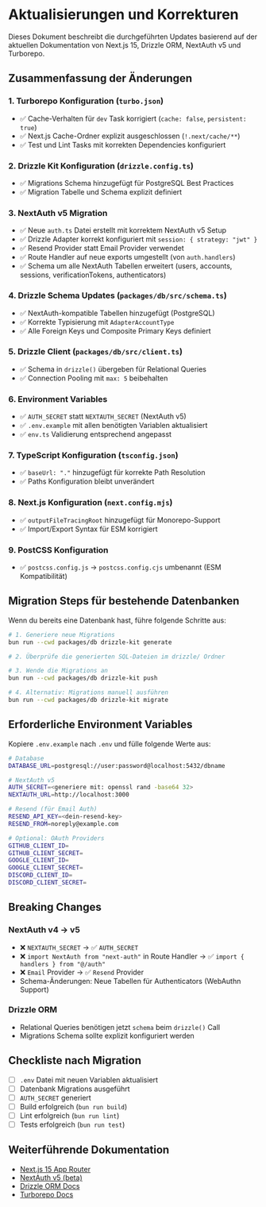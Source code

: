 # Aktualisierungen und Korrekturen

Dieses Dokument beschreibt die durchgeführten Updates basierend auf der aktuellen Dokumentation von Next.js 15, Drizzle ORM, NextAuth v5 und Turborepo.

## Zusammenfassung der Änderungen

### 1. **Turborepo Konfiguration** (`turbo.json`)
- ✅ Cache-Verhalten für `dev` Task korrigiert (`cache: false`, `persistent: true`)
- ✅ Next.js Cache-Ordner explizit ausgeschlossen (`!.next/cache/**`)
- ✅ Test und Lint Tasks mit korrekten Dependencies konfiguriert

### 2. **Drizzle Kit Konfiguration** (`drizzle.config.ts`)
- ✅ Migrations Schema hinzugefügt für PostgreSQL Best Practices
- ✅ Migration Tabelle und Schema explizit definiert

### 3. **NextAuth v5 Migration**
- ✅ Neue `auth.ts` Datei erstellt mit korrektem NextAuth v5 Setup
- ✅ Drizzle Adapter korrekt konfiguriert mit `session: { strategy: "jwt" }`
- ✅ Resend Provider statt Email Provider verwendet
- ✅ Route Handler auf neue exports umgestellt (von `auth.handlers`)
- ✅ Schema um alle NextAuth Tabellen erweitert (users, accounts, sessions, verificationTokens, authenticators)

### 4. **Drizzle Schema Updates** (`packages/db/src/schema.ts`)
- ✅ NextAuth-kompatible Tabellen hinzugefügt (PostgreSQL)
- ✅ Korrekte Typisierung mit `AdapterAccountType`
- ✅ Alle Foreign Keys und Composite Primary Keys definiert

### 5. **Drizzle Client** (`packages/db/src/client.ts`)
- ✅ Schema in `drizzle()` übergeben für Relational Queries
- ✅ Connection Pooling mit `max: 5` beibehalten

### 6. **Environment Variables**
- ✅ `AUTH_SECRET` statt `NEXTAUTH_SECRET` (NextAuth v5)
- ✅ `.env.example` mit allen benötigten Variablen aktualisiert
- ✅ `env.ts` Validierung entsprechend angepasst

### 7. **TypeScript Konfiguration** (`tsconfig.json`)
- ✅ `baseUrl: "."` hinzugefügt für korrekte Path Resolution
- ✅ Paths Konfiguration bleibt unverändert

### 8. **Next.js Konfiguration** (`next.config.mjs`)
- ✅ `outputFileTracingRoot` hinzugefügt für Monorepo-Support
- ✅ Import/Export Syntax für ESM korrigiert

### 9. **PostCSS Konfiguration**
- ✅ `postcss.config.js` → `postcss.config.cjs` umbenannt (ESM Kompatibilität)

## Migration Steps für bestehende Datenbanken

Wenn du bereits eine Datenbank hast, führe folgende Schritte aus:

```bash
# 1. Generiere neue Migrations
bun run --cwd packages/db drizzle-kit generate

# 2. Überprüfe die generierten SQL-Dateien im drizzle/ Ordner

# 3. Wende die Migrations an
bun run --cwd packages/db drizzle-kit push

# 4. Alternativ: Migrations manuell ausführen
bun run --cwd packages/db drizzle-kit migrate
```

## Erforderliche Environment Variables

Kopiere `.env.example` nach `.env` und fülle folgende Werte aus:

```bash
# Database
DATABASE_URL=postgresql://user:password@localhost:5432/dbname

# NextAuth v5
AUTH_SECRET=<generiere mit: openssl rand -base64 32>
NEXTAUTH_URL=http://localhost:3000

# Resend (für Email Auth)
RESEND_API_KEY=<dein-resend-key>
RESEND_FROM=noreply@example.com

# Optional: OAuth Providers
GITHUB_CLIENT_ID=
GITHUB_CLIENT_SECRET=
GOOGLE_CLIENT_ID=
GOOGLE_CLIENT_SECRET=
DISCORD_CLIENT_ID=
DISCORD_CLIENT_SECRET=
```

## Breaking Changes

### NextAuth v4 → v5
- ❌ `NEXTAUTH_SECRET` → ✅ `AUTH_SECRET`
- ❌ `import NextAuth from "next-auth"` in Route Handler → ✅ `import { handlers } from "@/auth"`
- ❌ `Email` Provider → ✅ `Resend` Provider
- Schema-Änderungen: Neue Tabellen für Authenticators (WebAuthn Support)

### Drizzle ORM
- Relational Queries benötigen jetzt `schema` beim `drizzle()` Call
- Migrations Schema sollte explizit konfiguriert werden

## Checkliste nach Migration

- [ ] `.env` Datei mit neuen Variablen aktualisiert
- [ ] Datenbank Migrations ausgeführt
- [ ] `AUTH_SECRET` generiert
- [ ] Build erfolgreich (`bun run build`)
- [ ] Lint erfolgreich (`bun run lint`)
- [ ] Tests erfolgreich (`bun run test`)

## Weiterführende Dokumentation

- [Next.js 15 App Router](https://nextjs.org/docs/app)
- [NextAuth v5 (beta)](https://authjs.dev/)
- [Drizzle ORM Docs](https://orm.drizzle.team/)
- [Turborepo Docs](https://turbo.build/repo/docs)
